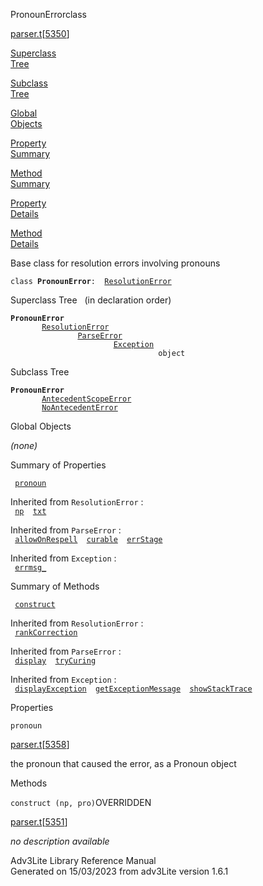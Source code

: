 <span class="title">PronounError</span><span class="type">class</span>

[parser.t](../file/parser.t.html)\[[5350](../source/parser.t.html#5350)\]

[Superclass  
Tree](#_SuperClassTree_)

[Subclass  
Tree](#_SubClassTree_)

[Global  
Objects](#_ObjectSummary_)

[Property  
Summary](#_PropSummary_)

[Method  
Summary](#_MethodSummary_)

[Property  
Details](#_Properties_)

[Method  
Details](#_Methods_)

<div class="fdesc">

Base class for resolution errors involving pronouns

`class `**`PronounError`**` :   `[`ResolutionError`](../object/ResolutionError.html)

</div>

<span id="_SuperClassTree_"></span>

<div class="mjhd">

<span class="hdln">Superclass Tree</span>   (in declaration order)

</div>

**`PronounError`**  
`         `[`ResolutionError`](../object/ResolutionError.html)  
`                 `[`ParseError`](../object/ParseError.html)  
`                         `[`Exception`](../object/Exception.html)  
`                                 object`  
<span id="_SubClassTree_"></span>

<div class="mjhd">

<span class="hdln">Subclass Tree</span>  

</div>

**`PronounError`**  
`         `[`AntecedentScopeError`](../object/AntecedentScopeError.html)  
`         `[`NoAntecedentError`](../object/NoAntecedentError.html)  
<span id="_ObjectSummary_"></span>

<div class="mjhd">

<span class="hdln">Global Objects</span>  

</div>

*(none)* <span id="_PropSummary_"></span>

<div class="mjhd">

<span class="hdln">Summary of Properties</span>  

</div>

` `[`pronoun`](#pronoun)`  `

Inherited from `ResolutionError` :  
` `[`np`](../object/ResolutionError.html#np)`  `[`txt`](../object/ResolutionError.html#txt)`  `

Inherited from `ParseError` :  
` `[`allowOnRespell`](../object/ParseError.html#allowOnRespell)`  `[`curable`](../object/ParseError.html#curable)`  `[`errStage`](../object/ParseError.html#errStage)`  `

Inherited from `Exception` :  
` `[`errmsg_`](../object/Exception.html#errmsg_)`  `

<span id="_MethodSummary_"></span>

<div class="mjhd">

<span class="hdln">Summary of Methods</span>  

</div>

` `[`construct`](#construct)`  `

Inherited from `ResolutionError` :  
` `[`rankCorrection`](../object/ResolutionError.html#rankCorrection)`  `

Inherited from `ParseError` :  
` `[`display`](../object/ParseError.html#display)`  `[`tryCuring`](../object/ParseError.html#tryCuring)`  `

Inherited from `Exception` :  
` `[`displayException`](../object/Exception.html#displayException)`  `[`getExceptionMessage`](../object/Exception.html#getExceptionMessage)`  `[`showStackTrace`](../object/Exception.html#showStackTrace)`  `

<span id="_Properties_"></span>

<div class="mjhd">

<span class="hdln">Properties</span>  

</div>

<span id="pronoun"></span>

`pronoun`

[parser.t](../file/parser.t.html)\[[5358](../source/parser.t.html#5358)\]

<div class="desc">

the pronoun that caused the error, as a Pronoun object

</div>

<span id="_Methods_"></span>

<div class="mjhd">

<span class="hdln">Methods</span>  

</div>

<span id="construct"></span>

`construct (np, pro)`<span class="rem">OVERRIDDEN</span>

[parser.t](../file/parser.t.html)\[[5351](../source/parser.t.html#5351)\]

<div class="desc">

*no description available*

</div>

<div class="ftr">

Adv3Lite Library Reference Manual  
Generated on 15/03/2023 from adv3Lite version 1.6.1

</div>
